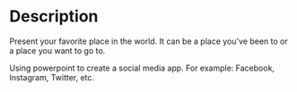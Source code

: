 # Description

Present your favorite place in the world. It can be a place you've been to or a place you want to go to.

Using powerpoint to create a social media app. For example: Facebook, Instagram, Twitter, etc.
